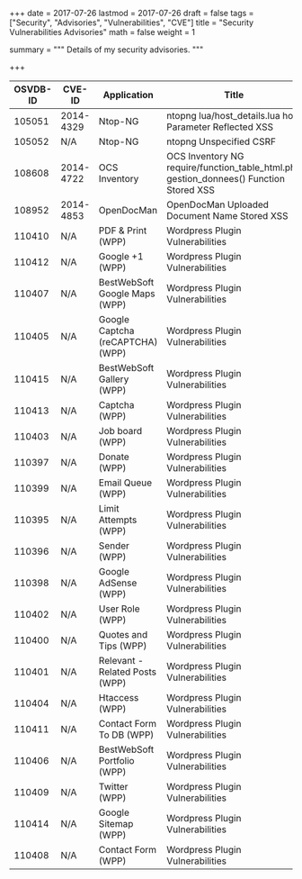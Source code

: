 +++
date = 2017-07-26
lastmod = 2017-07-26
draft = false
tags = ["Security", "Advisories", "Vulnerabilities", "CVE"]
title = "Security Vulnerabilities Advisories"
math = false
weight = 1

summary = """
Details of my security advisories.
"""

+++

| OSVDB-ID | CVE-ID    | Application                      | Title                                                                                  |
|----------|-----------|----------------------------------|----------------------------------------------------------------------------------------|
| 105051   | 2014-4329 | Ntop-NG                          | ntopng lua/host_details.lua host Parameter Reflected XSS                               |
| 105052   | N/A       | Ntop-NG                          | ntopng Unspecified CSRF                                                                |
| 108608   | 2014-4722 | OCS Inventory                    | OCS Inventory NG require/function_table_html.php gestion_donnees() Function Stored XSS |
| 108952   | 2014-4853 | OpenDocMan                       | OpenDocMan Uploaded Document Name Stored XSS                                           |
| 110410   | N/A       | PDF & Print (WPP)                | Wordpress Plugin Vulnerabilities                                                       |
| 110412   | N/A       | Google +1 (WPP)                  | Wordpress Plugin Vulnerabilities                                                       |
| 110407   | N/A       | BestWebSoft Google Maps (WPP)    | Wordpress Plugin Vulnerabilities                                                       |
| 110405   | N/A       | Google Captcha (reCAPTCHA) (WPP) | Wordpress Plugin Vulnerabilities                                                       |
| 110415   | N/A       | BestWebSoft Gallery (WPP)        | Wordpress Plugin Vulnerabilities                                                       |
| 110413   | N/A       | Captcha (WPP)                    | Wordpress Plugin Vulnerabilities                                                       |
| 110403   | N/A       | Job board (WPP)                  | Wordpress Plugin Vulnerabilities                                                       |
| 110397   | N/A       | Donate (WPP)                     | Wordpress Plugin Vulnerabilities                                                       |
| 110399   | N/A       | Email Queue (WPP)                | Wordpress Plugin Vulnerabilities                                                       |
| 110395   | N/A       | Limit Attempts (WPP)             | Wordpress Plugin Vulnerabilities                                                       |
| 110396   | N/A       | Sender (WPP)                     | Wordpress Plugin Vulnerabilities                                                       |
| 110398   | N/A       | Google AdSense (WPP)             | Wordpress Plugin Vulnerabilities                                                       |
| 110402   | N/A       | User Role (WPP)                  | Wordpress Plugin Vulnerabilities                                                       |
| 110400   | N/A       | Quotes and Tips (WPP)            | Wordpress Plugin Vulnerabilities                                                       |
| 110401   | N/A       | Relevant - Related Posts (WPP)   | Wordpress Plugin Vulnerabilities                                                       |
| 110404   | N/A       | Htaccess (WPP)                   | Wordpress Plugin Vulnerabilities                                                       |
| 110411   | N/A       | Contact Form To DB (WPP)         | Wordpress Plugin Vulnerabilities                                                       |
| 110406   | N/A       | BestWebSoft Portfolio (WPP)      | Wordpress Plugin Vulnerabilities                                                       |
| 110409   | N/A       | Twitter (WPP)                    | Wordpress Plugin Vulnerabilities                                                       |
| 110414   | N/A       | Google Sitemap (WPP)             | Wordpress Plugin Vulnerabilities                                                       |
| 110408   | N/A       | Contact Form (WPP)               | Wordpress Plugin Vulnerabilities                                                       |